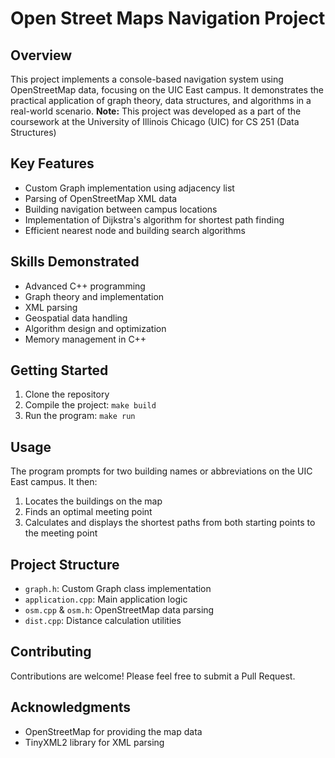 # Open Street Maps Navigation Project

## Overview
This project implements a console-based navigation system using OpenStreetMap data, focusing on the UIC East campus. It demonstrates the practical application of graph theory, data structures, and algorithms in a real-world scenario.
**Note:** This project was developed as a part of the coursework at the University of Illinois Chicago (UIC) for CS 251 (Data Structures)

## Key Features
- Custom Graph implementation using adjacency list
- Parsing of OpenStreetMap XML data
- Building navigation between campus locations
- Implementation of Dijkstra's algorithm for shortest path finding
- Efficient nearest node and building search algorithms

## Skills Demonstrated
- Advanced C++ programming
- Graph theory and implementation
- XML parsing
- Geospatial data handling
- Algorithm design and optimization
- Memory management in C++

## Getting Started
1. Clone the repository
2. Compile the project: `make build`
3. Run the program: `make run`

## Usage
The program prompts for two building names or abbreviations on the UIC East campus. It then:
1. Locates the buildings on the map
2. Finds an optimal meeting point
3. Calculates and displays the shortest paths from both starting points to the meeting point

## Project Structure
- `graph.h`: Custom Graph class implementation
- `application.cpp`: Main application logic
- `osm.cpp` & `osm.h`: OpenStreetMap data parsing
- `dist.cpp`: Distance calculation utilities

## Contributing
Contributions are welcome! Please feel free to submit a Pull Request.

## Acknowledgments
- OpenStreetMap for providing the map data
- TinyXML2 library for XML parsing
